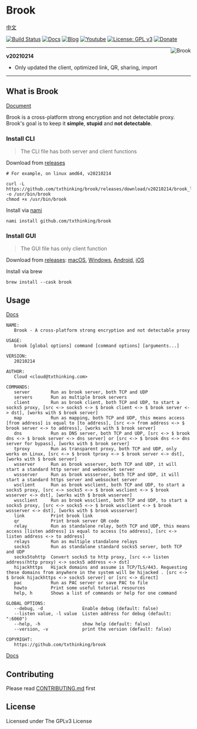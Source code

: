 # Brook

[中文](README_ZH.md)

[![Build Status](https://travis-ci.org/txthinking/brook.svg?branch=master)](https://travis-ci.org/txthinking/brook)
[![Docs](https://img.shields.io/badge/Tutorial-docs-yellow.svg)](https://txthinking.github.io/brook/)
[![Blog](https://img.shields.io/badge/Tutorial-Slides-blueviolet.svg)](https://talks.txthinking.com)
[![Youtube](https://img.shields.io/badge/Tutorial-Youtube-red.svg)](https://www.youtube.com/channel/UC5j8-I5Y4lWo4KTa4_0Kx5A)
[![License: GPL v3](https://img.shields.io/badge/License-GPL%20v3-yellow.svg)](http://www.gnu.org/licenses/gpl-3.0)
[![Donate](https://img.shields.io/badge/Support-Donate-ff69b4.svg)](https://www.txthinking.com/opensource-support.html)

<p align="center">
    <img style="float:right;" src="https://txthinking.github.io/brook/_static/brook.png" alt="Brook"/>
</p>

---

**v20210214**

- Only updated the client, optimized link, QR, sharing, import

---

## What is Brook

[Document](https://txthinking.github.io/brook/)

Brook is a cross-platform strong encryption and not detectable proxy.<br/>
Brook's goal is to keep it **simple**, **stupid** and **not detectable**.

### Install CLI

> The CLI file has both server and client functions

Download from [releases](https://github.com/txthinking/brook/releases)

```
# For example, on linux amd64, v20210214

curl -L https://github.com/txthinking/brook/releases/download/v20210214/brook_linux_amd64 -o /usr/bin/brook
chmod +x /usr/bin/brook
```

Install via [nami](https://github.com/txthinking/nami)

```
nami install github.com/txthinking/brook
```

### Install GUI

> The GUI file has only client function

Download from [releases](https://github.com/txthinking/brook/releases): [macOS](https://github.com/txthinking/brook/releases/download/v20210214/Brook.dmg), [Windows](https://github.com/txthinking/brook/releases/download/v20210214/Brook.msi), [Android](https://github.com/txthinking/brook/releases/download/v20210214/Brook.apk), [iOS](https://apps.apple.com/us/app/brook-a-cross-platform-proxy/id1216002642)

Install via brew

```
brew install --cask brook
```

## Usage

[Docs](https://txthinking.github.io/brook/)

```
NAME:
   Brook - A cross-platform strong encryption and not detectable proxy

USAGE:
   brook [global options] command [command options] [arguments...]

VERSION:
   20210214

AUTHOR:
   Cloud <cloud@txthinking.com>

COMMANDS:
   server        Run as brook server, both TCP and UDP
   servers       Run as multiple brook servers
   client        Run as brook client, both TCP and UDP, to start a socks5 proxy, [src <-> socks5 <-> $ brook client <-> $ brook server <-> dst], [works with $ brook server]
   map           Run as mapping, both TCP and UDP, this means access [from address] is equal to [to address], [src <-> from address <-> $ brook server <-> to address], [works with $ brook server]
   dns           Run as DNS server, both TCP and UDP, [src <-> $ brook dns <-> $ brook server <-> dns server] or [src <-> $ brook dns <-> dns server for bypass], [works with $ brook server]
   tproxy        Run as transparent proxy, both TCP and UDP, only works on Linux, [src <-> $ brook tproxy <-> $ brook server <-> dst], [works with $ brook server]
   wsserver      Run as brook wsserver, both TCP and UDP, it will start a standard http server and websocket server
   wssserver     Run as brook wssserver, both TCP and UDP, it will start a standard https server and websocket server
   wsclient      Run as brook wsclient, both TCP and UDP, to start a socks5 proxy, [src <-> socks5 <-> $ brook wsclient <-> $ brook wsserver <-> dst], [works with $ brook wsserver]
   wssclient     Run as brook wssclient, both TCP and UDP, to start a socks5 proxy, [src <-> socks5 <-> $ brook wssclient <-> $ brook wssserver <-> dst], [works with $ brook wssserver]
   link          Print brook link
   qr            Print brook server QR code
   relay         Run as standalone relay, both TCP and UDP, this means access [listen address] is equal to access [to address], [src <-> listen address <-> to address]
   relays        Run as multiple standalone relays
   socks5        Run as standalone standard socks5 server, both TCP and UDP
   socks5tohttp  Convert socks5 to http proxy, [src <-> listen address(http proxy) <-> socks5 address <-> dst]
   hijackhttps   Hijack domains and assume is TCP/TLS/443. Requesting these domains from anywhere in the system will be hijacked . [src <-> $ brook hijackhttps <-> socks5 server] or [src <-> direct]
   pac           Run as PAC server or save PAC to file
   howto         Print some useful tutorial resources
   help, h       Shows a list of commands or help for one command

GLOBAL OPTIONS:
   --debug, -d               Enable debug (default: false)
   --listen value, -l value  Listen address for debug (default: ":6060")
   --help, -h                show help (default: false)
   --version, -v             print the version (default: false)

COPYRIGHT:
   https://github.com/txthinking/brook
```

[Docs](https://txthinking.github.io/brook/)

## Contributing

Please read [CONTRIBUTING.md](https://github.com/txthinking/brook/blob/master/.github/CONTRIBUTING.md) first

## License

Licensed under The GPLv3 License
